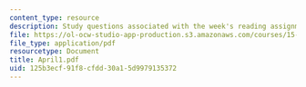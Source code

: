 ```yaml
---
content_type: resource
description: Study questions associated with the week's reading assignment.
file: https://ol-ocw-studio-app-production.s3.amazonaws.com/courses/15-575-research-seminar-in-it-and-organizations-economic-perspectives-spring-2004/125b3ecf91f8cfdd30a15d9979135372_April1.pdf
file_type: application/pdf
resourcetype: Document
title: April1.pdf
uid: 125b3ecf-91f8-cfdd-30a1-5d9979135372
---
```

